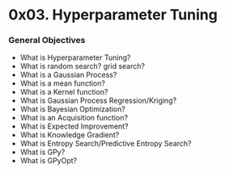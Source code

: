 # 0x03. Hyperparameter Tuning

### General Objectives

* What is Hyperparameter Tuning?
* What is random search? grid search?
* What is a Gaussian Process?
* What is a mean function?
* What is a Kernel function?
* What is Gaussian Process Regression/Kriging?
* What is Bayesian Optimization?
* What is an Acquisition function?
* What is Expected Improvement?
* What is Knowledge Gradient?
* What is Entropy Search/Predictive Entropy Search?
* What is GPy?
* What is GPyOpt?
